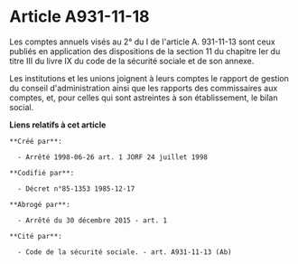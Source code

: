 # Article A931-11-18

Les comptes annuels visés au 2° du I de l'article A. 931-11-13 sont ceux publiés en application des dispositions de la
section 11 du chapitre Ier du titre III du livre IX du code de la sécurité sociale et de son annexe. 

Les institutions et les unions joignent à leurs comptes le rapport de gestion du conseil d'administration ainsi que les
rapports des commissaires aux comptes, et, pour celles qui sont astreintes à son établissement, le bilan social.

**Liens relatifs à cet article**

	**Créé par**:

	  - Arrêté 1998-06-26 art. 1 JORF 24 juillet 1998

	**Codifié par**:

	  - Décret n°85-1353 1985-12-17

	**Abrogé par**:

	  - Arrêté du 30 décembre 2015 - art. 1

	**Cité par**:

	  - Code de la sécurité sociale. - art. A931-11-13 (Ab)
